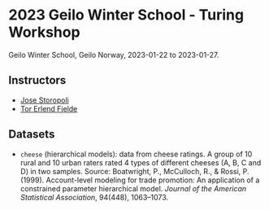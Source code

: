 # 2023 Geilo Winter School - Turing Workshop

Geilo Winter School, Geilo Norway, 2023-01-22 to 2023-01-27.

## Instructors

- [Jose Storopoli](https://github.com/storopoli)
- [Tor Erlend Fjelde](https://github.com/torfjelde)

## Datasets

- `cheese` (hierarchical models): data from cheese ratings.
   A group of 10 rural and 10 urban raters rated 4 types of different cheeses (A, B, C and D) in two samples.
   Source: Boatwright, P., McCulloch, R., & Rossi, P. (1999). Account-level modeling for trade promotion: An application of a constrained parameter hierarchical model. _Journal of the American Statistical Association_, 94(448), 1063–1073.
